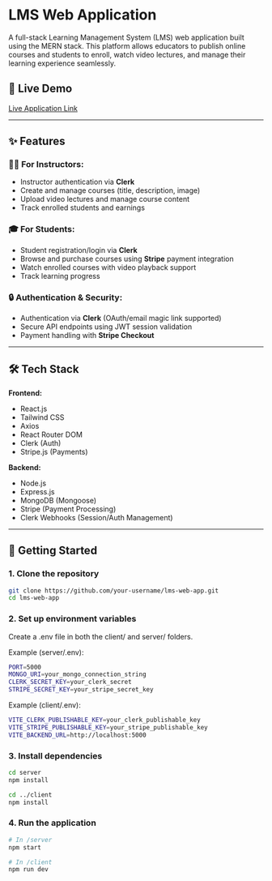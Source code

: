 # LMS Web Application

A full-stack Learning Management System (LMS) web application built using the MERN stack. This platform allows educators to publish online courses and students to enroll, watch video lectures, and manage their learning experience seamlessly.

## 🔗 Live Demo

[Live Application Link](https://lms-frontend-xi-nine.vercel.app/) 

---

## ✨ Features

### 👩‍🏫 For Instructors:
- Instructor authentication via **Clerk**
- Create and manage courses (title, description, image)
- Upload video lectures and manage course content
- Track enrolled students and earnings

### 🎓 For Students:
- Student registration/login via **Clerk**
- Browse and purchase courses using **Stripe** payment integration
- Watch enrolled courses with video playback support
- Track learning progress

### 🔒 Authentication & Security:
- Authentication via **Clerk** (OAuth/email magic link supported)
- Secure API endpoints using JWT session validation
- Payment handling with **Stripe Checkout**

---

## 🛠️ Tech Stack

**Frontend:**
- React.js
- Tailwind CSS
- Axios
- React Router DOM
- Clerk (Auth)
- Stripe.js (Payments)

**Backend:**
- Node.js
- Express.js
- MongoDB (Mongoose)
- Stripe (Payment Processing)
- Clerk Webhooks (Session/Auth Management)


---

## 🚀 Getting Started

### 1. Clone the repository

```bash
git clone https://github.com/your-username/lms-web-app.git
cd lms-web-app
```
### 2. Set up environment variables
Create a .env file in both the client/ and server/ folders.

Example (server/.env):
```bash
PORT=5000
MONGO_URI=your_mongo_connection_string
CLERK_SECRET_KEY=your_clerk_secret
STRIPE_SECRET_KEY=your_stripe_secret_key
```

Example (client/.env):
```bash
VITE_CLERK_PUBLISHABLE_KEY=your_clerk_publishable_key
VITE_STRIPE_PUBLISHABLE_KEY=your_stripe_publishable_key
VITE_BACKEND_URL=http://localhost:5000
```
### 3. Install dependencies
```bash
cd server
npm install

cd ../client
npm install
```
### 4. Run the application
```bash
# In /server
npm start

# In /client
npm run dev
```



